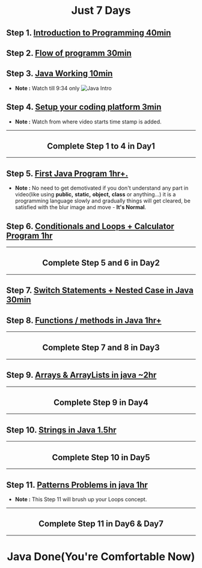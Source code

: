 **<h1 align="center">Just 7 Days</h1>**


## Step 1. [**Introduction to Programming 40min**](https://youtu.be/wn49bJOYAZM)
## Step 2. [**Flow of programm 30min**](https://youtu.be/lhELGQAV4gg)
## Step 3. [**Java Working 10min**](https://youtu.be/4EP8YzcN0hQ)
- **Note :** Watch till 9:34 only
![Java Intro](https://user-images.githubusercontent.com/71629248/147495743-1bdda45b-07f6-4fbd-ba2e-9b403035e0ff.png)


## Step 4. [**Setup your coding platform 3min**](https://youtu.be/4EP8YzcN0hQ?t=1486)
- **Note :** Watch from where video starts time stamp is added.
<hr>

**<h2 align="center">Complete Step 1 to 4 in Day1</h2>**
<hr>

## Step 5. [**First Java Program 1hr+.**](https://youtu.be/TAtrPoaJ7gc)
- **Note :** No need to get demotivated if you don't understand any part in video(like using **public,** **static,** **object,** **class** or anything...) it is a programming language slowly and gradually things will get cleared, be satisfied with the blur image and move - **It's Normal**.

## Step 6. [**Conditionals and Loops + Calculator Program 1hr**](https://youtu.be/ldYLYRNaucM)

<hr>

**<h2 align="center">Complete Step 5 and 6 in Day2</h2>**
<hr>

## Step 7. [**Switch Statements + Nested Case in Java 30min**](https://youtu.be/mA23x39DjbI)
## Step 8. [**Functions / methods in Java 1hr+**](https://youtu.be/vvanI8NRlSI)

<hr>

**<h2 align="center">Complete Step 7 and 8 in Day3</h2>**
<hr>

## Step 9. [**Arrays & ArrayLists in java ~2hr**](https://youtu.be/n60Dn0UsbEk)
<hr>

**<h2 align="center">Complete Step 9 in Day4</h2>**
<hr>

## Step 10. [**Strings in Java 1.5hr**](https://youtu.be/zL1DPZ0Ovlo)
<hr>

**<h2 align="center">Complete Step 10 in Day5</h2>**
<hr>

## Step 11. [**Patterns Problems in java 1hr**](https://youtu.be/lsOOs5J8ycw)
- **Note :** This Step 11 will brush up your Loops concept.
<hr>

**<h2 align="center">Complete Step 11 in Day6 & Day7</h2>**
<hr>

**<h1 align="center">Java Done(You're Comfortable Now)</h1>**


